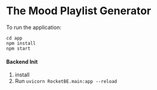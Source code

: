 # The Mood Playlist Generator

To run the application:
```
cd app
npm install
npm start
```


#### Backend Init
1. install 
2. Run `uvicorn RocketBE.main:app --reload`
